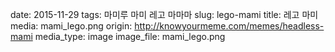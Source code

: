 date: 2015-11-29
tags: 마미루 마미 레고 마마마
slug: lego-mami
title: 레고 마미
media: mami_lego.png
origin: http://knowyourmeme.com/memes/headless-mami
media_type: image
image_file: mami_lego.png
